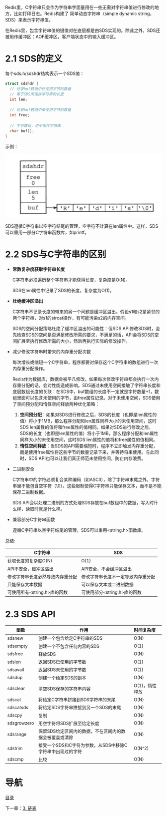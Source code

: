 Redis里，C字符串只会作为字符串字面量用在一些无需对字符串值进行修改的地方，比如打印日志。Redis构建了 简单动态字符串（simple dynamic string，SDS）来表示字符串值。

在Redis里，包含字符串值的键值对在底层都是由SDS实现的。除此之外，SDS还被用作缓冲区：AOF缓冲区，客户端状态中的输入缓冲区。

# 2.1 SDS的定义

每个sds.h/sdshdr结构表示一个SDS值：

```c
struct sdshdr {
  // 记录buf数组中已使用字节的数量
  // 等于SDS所保存字符串的长度
  int len;
  
  // 记录buf数组中未使用字节的数量
  int free;
  
  // 字节数组，用于保存字符串
  char buf[];
}
```

示例：

![sds-example](img/chap2/sds-example.png)

SDS遵循C字符串以空字符结尾的管理，空字符不计算在len属性中。这样，SDS可以重用一部分C字符串函数库，如printf。

# 2.2 SDS与C字符串的区别

- **常数复杂度获取字符串长度**

  C字符串必须遍历整个字符串才能获得长度，复杂度是O(N)。

  SDS在len属性中记录了SDS的长度，复杂度为O(1)。

- **杜绝缓冲区溢出**

  C字符串不记录长度的带来的另一个问题是缓冲区溢出。假设s1和s2是紧邻的两个字符串，对s1的strcat操作，有可能污染s2的内存空间。

  SDS的空间分配策略杜绝了缓冲区溢出的可能性：但SDS API修改SDS时，会先检查SDS的空间是否满足修改所需的要求，不满足的话，API会将SDS的空间扩展至执行修改所需的大小，然后再执行实际的修改操作。

- 减少修改字符串时带来的内存重分配次数

  每次增长或缩短一个C字符串，程序都要对保存这个C字符串的数组进行一次内存重分配操作。

  Redis作为数据库，数据会被平凡修改，如果每次修改字符串都会执行一次内存重分配的话，会对性能造成影响。SDS通过未使用空间接触了字符串长度和底层数组长度的关联：在SDS中，buf数组的长度不一定就是字符数量+1，数组里面可以包含未使用的字节，由free属性记录。对于未使用空间，SDS使用了空间预分配和惰性空间释放两种优化策略：

  1. **空间预分配**：如果对SDS进行修改之后，SDS的长度（也即是len属性的值）将小于1MB，那么程序分配和len属性同样大小的未使用空间，这时SDS len属性的值将和free属性的值相同。如果对SDS进行修改之后，SDS的长度（也即是len属性的值）将小于1MB，那么程序分配和len属性同样大小的未使用空间，这时SDS len属性的值将和free属性的值相同。
  2. **惰性空间释放**：当SDS的API需要缩短时，程序不立即触发内存重分配，而是使用free属性将这些字节的数量记录下来，并等待将来使用。与此同时，SDS API也可以让我们真正师范未使用空间，防止内存浪费。

- 二进制安全

  C字符串中的字符必须复合某种编码（如ASCII），除了字符串末尾之外，字符串里不能包含空字符（\0）。这些限制使得C字符串只能保存文本，而不是不能保存二进制数据。

  SDS API会以处理二进制的方式处理SDS存放在buf数组中的数据，写入时什么样，读取时就是什么样。

- 兼容部分C字符串函数

  遵循C字符串以空字符结尾的管理，SDS可以重用<string.h>函数库。

  

总结:

| C字符串                | SDS                 |
| ------------------- | ------------------- |
| 获取长度的复杂度O(N)        | O(1)                |
| API不安全，缓冲区溢出        | API安全，不会缓冲区溢出       |
| 修改字符串长度必然导致内存重分配    | 修改字符串长度不一定导致内存重分配   |
| 只能保存文本数据            | 可以保存文本或二进制数据        |
| 可使用所有<string.h>库的函数 | 可使用部分<string.h>库的函数 |

# 2.3 SDS API

| 函数          | 作用                                | 时间复杂度     |
| ----------- | --------------------------------- | :-------- |
| sdsnew      | 创建一个包含给定C字符串的SDS                  | O(N)      |
| sdsempty    | 创建一个不包含任何内容的SDS                   | O(1)      |
| sdsfree     | 释放SDS                             | O(N)      |
| sdslen      | 返回SDS已使用的字节数                      | O(1)      |
| sdsavail    | 返回SDS未使用的字节数                      | O(1)      |
| sdsdup      | 创建一个给定SDS的副本                      | O(N)      |
| sdsclear    | 清空SDS保存的字符串内容                     | O(1)，惰性释放 |
| sdscat      | 将给定C字符串拼接到SDS字符串的末尾               | O(N)      |
| sdscatsds   | 将给定SDS字符串拼接到另一个SDS的末尾             | O(N)      |
| sdscpy      | 复制                                | O(N)      |
| sdsgrowzero | 用空字符将SDS扩展至给定长度                   | O(N)      |
| sdsrange    | 保留SDS给定区间内的数据，不在区间内的数据会被覆盖或清除     | O(N)      |
| sdstrim     | 接受一个SDS和C字符为参数，从SDS中移除C字符串中出现过的字符 | O(N^2)    |
| sdscmp      | 比较                                | O(N)      |

# 导航

[目录](README.md)

下一章：[3. 链表](ch3.md)

